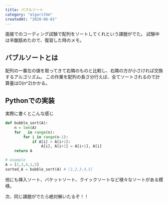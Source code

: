 ```yaml
---
title: バブルソート
category: "algorithm"
createdAt: "2020-06-01"
---
```


面接でのコーディング試験で配列をソートしてくれという課題がでた。
試験中は辛酸舐めたので、復習した時のメモ。

## バブルソートとは

配列の一番左の値を取ってきて右隣のものと比較し、右隣の方が小さければ交換するアルゴリズム。
この作業を配列の長さ分行えば、全てソートされるので計算量はO(n^2)かかる。

## Pythonでの実装

実際に書くとこんな感じ

```python
def bubble_sort(A):
  	n = len(A)
	for _ in range(n):
		for i in range(n-1):
			if A[i] > A[i+1]:
				A[i], A[i+1] = A[i+1], A[i]
  	return A

# example
A = [2,3,4,1,5]
sorted_A = bubble_sort(A) # [1,2,3,4,5]
```

他にも挿入ソート、バケットソート、クイックソートなど様々なソートがある模様。

次、同じ課題がでたら絶対解いたるぞ！！